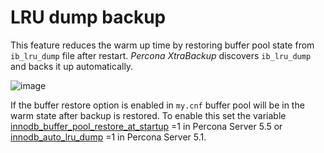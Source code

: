 # LRU dump backup

This feature reduces the warm up time by restoring buffer pool state from `ib_lru_dump` file after restart. *Percona XtraBackup* discovers `ib_lru_dump` and backs it up automatically.



![image](_static/lru_dump.png)

If the buffer restore option is enabled in `my.cnf` buffer pool will be in the warm state after backup is restored. To enable this set the variable [innodb_buffer_pool_restore_at_startup](http://www.percona.com/doc/percona-server/5.5/management/innodb_lru_dump_restore.html?id=percona-server:features:innodb_buffer_pool_restore_at_startup#innodb_buffer_pool_restore_at_startup) =1 in Percona Server 5.5 or [innodb_auto_lru_dump](http://www.percona.com/doc/percona-server/5.1/management/innodb_lru_dump_restore.html#innodb_auto_lru_dump) =1 in Percona Server 5.1.
